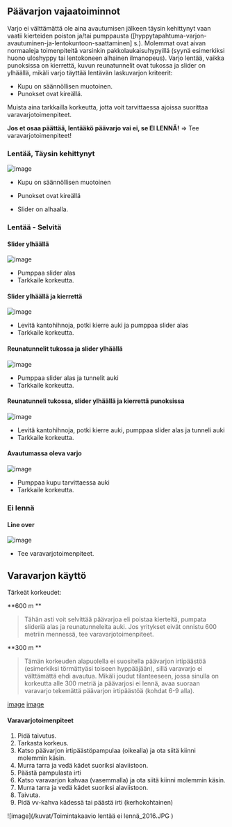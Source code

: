 ## Päävarjon vajaatoiminnot 

Varjo ei välttämättä ole aina avautumisen jälkeen täysin kehittynyt vaan
vaatii kierteiden poiston ja/tai pumppausta
(\[hyppytapahtuma-varjon-avautuminen-ja-lentokuntoon-saattaminen\] s.).
Molemmat ovat aivan normaaleja toimenpiteitä varsinkin
pakkolaukaisuhypyillä (syynä esimerkiksi huono uloshyppy tai lentokoneen
alhainen ilmanopeus). Varjo lentää, vaikka punoksissa on kierrettä,
kuvun reunatunnelit ovat tukossa ja slider on ylhäällä, mikäli varjo
täyttää lentävän laskuvarjon kriteerit:

-   Kupu on säännöllisen muotoinen.
-   Punokset ovat kireällä.

Muista aina tarkkailla korkeutta, jotta voit tarvittaessa ajoissa
suorittaa varavarjotoimenpiteet.

**Jos et osaa päättää, lentääkö päävarjo vai ei, se EI LENNÄ!** =&gt;
Tee varavarjotoimenpiteet!

### Lentää, Täysin kehittynyt  


![image](/kuvat/Vajaatoiminnot-Lentaa-Taysin-kehittynyt.png)

-   Kupu on säännöllisen muotoinen

-   Punokset ovat kireällä

-   Slider on alhaalla.

### Lentää - Selvitä  


#### Slider ylhäällä 

![image](/kuvat/Vajaatoiminnot-Lentaa-Slider-ylhaalla.png)

-   Pumppaa slider alas
-   Tarkkaile korkeutta.

#### Slider ylhäällä ja kierrettä 

![image](/kuvat/Vajaatoiminnot-Lentaa-Slider-ylhaalla-ja-Kierteita.png)

-   Levitä kantohihnoja, potki kierre auki ja pumppaa slider alas
-   Tarkkaile korkeutta.

#### Reunatunnelit tukossa ja slider ylhäällä 

![image](/kuvat/Vajaatoiminnot-Lentaa-Reunatunnelit-tukossa-ja-slider-ylhaalla.png)

-   Pumppaa slider alas ja tunnelit auki
-   Tarkkaile korkeutta.

#### Reunatunneli tukossa, slider ylhäällä ja kierrettä punoksissa 

![image](/kuvat/Vajaatoiminnot-Lentaa-Reunatunnelit-tukossa-ja-slider-ylhaalla-ja-kierteita.png)

-   Levitä kantohihnoja, potki kierre auki, pumppaa slider alas ja
    tunneli auki
-   Tarkkaile korkeutta.

#### Avautumassa oleva varjo 

![image](/kuvat/Vajaatoiminnot-lentaa-avautumassa.png)

-   Pumppaa kupu tarvittaessa auki
-   Tarkkaile korkeutta.

### Ei lennä  


#### Line over 

![image](/kuvat/Vajaatoiminnot-line-over.png)

-   Tee varavarjotoimenpiteet.


Varavarjon käyttö  
-------------------

Tärkeät korkeudet:

**600 m **

>Tähän asti voit selvittää päävarjoa eli poistaa kierteitä, pumpata slideriä alas ja reunatunneleita auki. Jos yritykset eivät onnistu 600 metriin mennessä, tee varavarjotoimenpiteet.

**300 m **

>Tämän korkeuden alapuolella ei suositella päävarjon irtipäästöä        (esimerkiksi törmättyäsi toiseen hyppääjään), sillä varavarjo ei välttämättä ehdi avautua. Mikäli joudut tilanteeseen, jossa sinulla on korkeutta alle 300 metriä ja päävarjosi ei lennä, avaa suoraan varavarjo tekemättä päävarjon irtipäästöä (kohdat 6-9 alla).

[image](/kuvat/VV_1.jpg) [image](/kuvat/VV_2.jpg)


####  Varavarjotoimenpiteet  

1.  Pidä taivutus.
2.  Tarkasta korkeus.
3.  Katso päävarjon irtipäästöpampulaa (oikealla) ja ota siitä kiinni
    molemmin käsin.
4.  Murra tarra ja vedä kädet suoriksi alaviistoon.
5.  Päästä pampulasta irti
6.  Katso varavarjon kahvaa (vasemmalla) ja ota siitä kiinni
    molemmin käsin.
7.  Murra tarra ja vedä kädet suoriksi alaviistoon.
8.  Taivuta.
9.  Pidä vv-kahva kädessä tai päästä irti (kerhokohtainen)

![image](/kuvat/Toimintakaavio lentää ei lennä_2016.JPG
)
